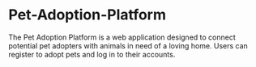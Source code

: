 # Pet-Adoption-Platform
The Pet Adoption Platform is a web application designed to connect potential pet adopters with animals in need of a loving home. Users can register to adopt pets and log in to their accounts.